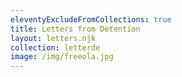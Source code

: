 ```yaml
---
eleventyExcludeFromCollections: true
title: Letters from Detention
layout: letters.njk
collection: letterde
image: /img/freeola.jpg
---
```


